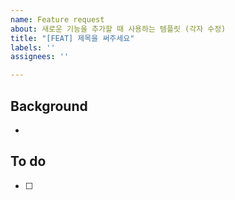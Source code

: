 ```yaml
---
name: Feature request
about: 새로운 기능을 추가할 때 사용하는 템플릿 (각자 수정)
title: "[FEAT] 제목을 써주세요"
labels: ''
assignees: ''

---
```


## Background
- 

## To do 
- [ ]